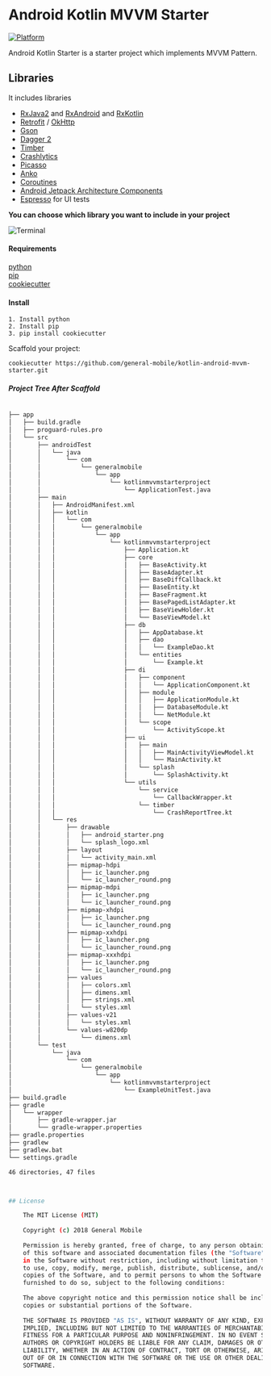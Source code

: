 # Android Kotlin MVVM Starter

[![Platform](https://img.shields.io/badge/platform-Android-green.svg)](http://developer.android.com/index.html)


Android Kotlin Starter is a starter project which implements MVVM Pattern.  


## Libraries
It includes libraries
- [RxJava2](https://github.com/ReactiveX/RxJava) and [RxAndroid](https://github.com/ReactiveX/RxAndroid) and [RxKotlin](https://github.com/ReactiveX/RxKotlin) 
- [Retrofit](http://square.github.io/retrofit/) / [OkHttp](http://square.github.io/okhttp/)
- [Gson](https://github.com/google/gson)
- [Dagger 2](http://google.github.io/dagger/)
- [Timber](https://github.com/JakeWharton/timber)
- [Crashlytics](https://try.crashlytics.com/)
- [Picasso](http://square.github.io/picasso/)
- [Anko](https://github.com/Kotlin/anko)
- [Coroutines](https://github.com/Kotlin/kotlinx.coroutines)
- [Android Jetpack Architecture Components](https://developer.android.com/jetpack/arch/)
- [Espresso](https://google.github.io/android-testing-support-library/) for UI tests

**You can choose which library you want to include in your project**

![Terminal](art/example.png)

#### Requirements

[python](https://www.python.org/)  
[pip](https://pypi.python.org/pypi/pip)  
[cookiecutter](https://github.com/audreyr/cookiecutter)  

#### Install
```
1. Install python
2. Install pip
3. pip install cookiecutter
```

Scaffold your project:
```
cookiecutter https://github.com/general-mobile/kotlin-android-mvvm-starter.git
```


##### Project Tree After Scaffold
```bash

├── app
│   ├── build.gradle
│   ├── proguard-rules.pro
│   └── src
│       ├── androidTest
│       │   └── java
│       │       └── com
│       │           └── generalmobile
│       │               └── app
│       │                   └── kotlinmvvmstarterproject
│       │                       └── ApplicationTest.java
│       ├── main
│       │   ├── AndroidManifest.xml
│       │   ├── kotlin
│       │   │   └── com
│       │   │       └── generalmobile
│       │   │           └── app
│       │   │               └── kotlinmvvmstarterproject
│       │   │                   ├── Application.kt
│       │   │                   ├── core
│       │   │                   │   ├── BaseActivity.kt
│       │   │                   │   ├── BaseAdapter.kt
│       │   │                   │   ├── BaseDiffCallback.kt
│       │   │                   │   ├── BaseEntity.kt
│       │   │                   │   ├── BaseFragment.kt
│       │   │                   │   ├── BasePagedListAdapter.kt
│       │   │                   │   ├── BaseViewHolder.kt
│       │   │                   │   └── BaseViewModel.kt
│       │   │                   ├── db
│       │   │                   │   ├── AppDatabase.kt
│       │   │                   │   ├── dao
│       │   │                   │   │   └── ExampleDao.kt
│       │   │                   │   └── entities
│       │   │                   │       └── Example.kt
│       │   │                   ├── di
│       │   │                   │   ├── component
│       │   │                   │   │   └── ApplicationComponent.kt
│       │   │                   │   ├── module
│       │   │                   │   │   ├── ApplicationModule.kt
│       │   │                   │   │   ├── DatabaseModule.kt
│       │   │                   │   │   └── NetModule.kt
│       │   │                   │   └── scope
│       │   │                   │       └── ActivityScope.kt
│       │   │                   ├── ui
│       │   │                   │   ├── main
│       │   │                   │   │   ├── MainActivityViewModel.kt
│       │   │                   │   │   └── MainActivity.kt
│       │   │                   │   └── splash
│       │   │                   │       └── SplashActivity.kt
│       │   │                   └── utils
│       │   │                       └── service
│       │   │                           └── CallbackWrapper.kt
│       │   │                       └── timber
│       │   │                           └── CrashReportTree.kt
│       │   └── res
│       │       ├── drawable
│       │       │   ├── android_starter.png
│       │       │   └── splash_logo.xml
│       │       ├── layout
│       │       │   └── activity_main.xml
│       │       ├── mipmap-hdpi
│       │       │   ├── ic_launcher.png
│       │       │   └── ic_launcher_round.png
│       │       ├── mipmap-mdpi
│       │       │   ├── ic_launcher.png
│       │       │   └── ic_launcher_round.png
│       │       ├── mipmap-xhdpi
│       │       │   ├── ic_launcher.png
│       │       │   └── ic_launcher_round.png
│       │       ├── mipmap-xxhdpi
│       │       │   ├── ic_launcher.png
│       │       │   └── ic_launcher_round.png
│       │       ├── mipmap-xxxhdpi
│       │       │   ├── ic_launcher.png
│       │       │   └── ic_launcher_round.png
│       │       ├── values
│       │       │   ├── colors.xml
│       │       │   ├── dimens.xml
│       │       │   ├── strings.xml
│       │       │   └── styles.xml
│       │       ├── values-v21
│       │       │   └── styles.xml
│       │       └── values-w820dp
│       │           └── dimens.xml
│       └── test
│           └── java
│               └── com
│                   └── generalmobile
│                       └── app
│                           └── kotlinmvvmstarterproject
│                               └── ExampleUnitTest.java
├── build.gradle
├── gradle
│   └── wrapper
│       ├── gradle-wrapper.jar
│       └── gradle-wrapper.properties
├── gradle.properties
├── gradlew
├── gradlew.bat
└── settings.gradle

46 directories, 47 files



## License

    The MIT License (MIT)
    
    Copyright (c) 2018 General Mobile
    
    Permission is hereby granted, free of charge, to any person obtaining a copy
    of this software and associated documentation files (the "Software"), to deal
    in the Software without restriction, including without limitation the rights
    to use, copy, modify, merge, publish, distribute, sublicense, and/or sell
    copies of the Software, and to permit persons to whom the Software is
    furnished to do so, subject to the following conditions:
    
    The above copyright notice and this permission notice shall be included in all
    copies or substantial portions of the Software.
    
    THE SOFTWARE IS PROVIDED "AS IS", WITHOUT WARRANTY OF ANY KIND, EXPRESS OR
    IMPLIED, INCLUDING BUT NOT LIMITED TO THE WARRANTIES OF MERCHANTABILITY,
    FITNESS FOR A PARTICULAR PURPOSE AND NONINFRINGEMENT. IN NO EVENT SHALL THE
    AUTHORS OR COPYRIGHT HOLDERS BE LIABLE FOR ANY CLAIM, DAMAGES OR OTHER
    LIABILITY, WHETHER IN AN ACTION OF CONTRACT, TORT OR OTHERWISE, ARISING FROM,
    OUT OF OR IN CONNECTION WITH THE SOFTWARE OR THE USE OR OTHER DEALINGS IN THE
    SOFTWARE.

